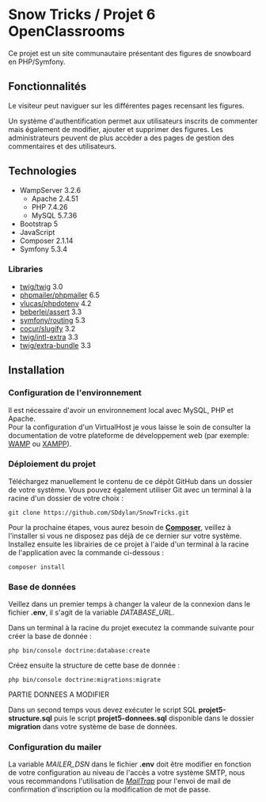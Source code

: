
# Snow Tricks / Projet 6 OpenClassrooms

Ce projet est un site communautaire présentant des figures de snowboard en PHP/Symfony.

## Fonctionnalités

Le visiteur peut naviguer sur les différentes pages recensant les figures.

Un système d'authentification permet aux utilisateurs inscrits de commenter mais également de modifier, ajouter et supprimer des figures.
Les administrateurs peuvent de plus accèder a des pages de gestion des commentaires et des utilisateurs.

## Technologies

* WampServer 3.2.6
    * Apache 2.4.51
    * PHP 7.4.26
    * MySQL 5.7.36
* Bootstrap 5
* JavaScript
* Composer 2.1.14 
* Symfony 5.3.4 

### Libraries

* [twig/twig](https://twig.symfony.com/) 3.0
* [phpmailer/phpmailer](https://github.com/PHPMailer/PHPMailer) 6.5
* [vlucas/phpdotenv](https://github.com/vlucas/phpdotenv) 4.2
* [beberlei/assert](https://github.com/beberlei/assert) 3.3
* [symfony/routing](https://github.com/beberlei/assert) 5.3
* [cocur/slugify](https://github.com/cocur/slugify) 3.2
* [twig/intl-extra](https://github.com/twigphp/intl-extra) 3.3
* [twig/extra-bundle](https://github.com/twigphp/twig-extra-bundle) 3.3

## Installation

### Configuration de l'environnement

Il est nécessaire d'avoir un environnement local avec MySQL, PHP et Apache.  
Pour la configuration d'un VirtualHost je vous laisse le soin de consulter la documentation de votre plateforme de développement web (par exemple: [WAMP](https://www.wampserver.com/) ou [XAMPP](https://doc.ubuntu-fr.org/xampp)).

### Déploiement du projet

Téléchargez manuellement le contenu de ce dépôt GitHub dans un dossier de votre système.
Vous pouvez également utiliser Git avec un terminal à la racine d'un dossier de votre choix :
```
git clone https://github.com/SDdylan/SnowTricks.git
```
Pour la prochaine étapes, vous aurez besoin de [**Composer**](https://getcomposer.org/download/), veillez à l'installer si vous ne disposez pas déjà de ce dernier sur votre système.  
Installez ensuite les librairies de ce projet à l'aide d'un terminal à la racine de l'application avec la commande ci-dessous :
```
composer install
```

### Base de données

Veillez dans un premier temps à changer la valeur de la connexion dans le fichier **.env**, il s'agit de la variable *DATABASE_URL*.

Dans un terminal à la racine du projet executez la commande suivante pour créer la base de donnée :
```
php bin/console doctrine:database:create
```
Créez ensuite la structure de cette base de donnée :
```
php bin/console doctrine:migrations:migrate
```


PARTIE DONNEES A MODIFIER

Dans un second temps vous devez exécuter le script SQL **projet5-structure.sql** puis le script **projet5-donnees.sql** disponible dans le dossier **migration** dans votre système de base de données.

### Configuration du mailer

La variable *MAILER_DSN* dans le fichier **.env** doit être modifier en fonction de votre configuration au niveau de l'accès a votre système SMTP, nous vous recommandons l'utilisation de *[MailTrap](https://mailtrap.io/)* pour l'envoi de mail de confirmation d'inscription ou la modification de mot de passe.

